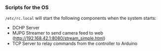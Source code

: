 ### Scripts for the OS

`/etc/rc.local` will start the following components when the system starts:
* DCHP Server
* MJPG Streamer to send camera feed to web (http://192.168.42.1:8080/stream_simple.html)
* TCP Server to relay commands from the controller to Arduino
